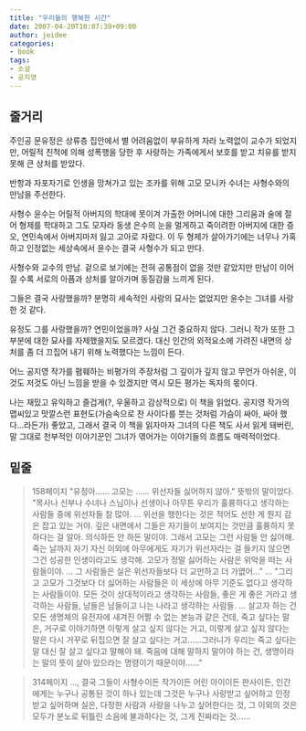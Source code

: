```yaml
---
title: "우리들의 행복한 시간"
date: 2007-04-20T10:07:39+09:00
author: jeidee
categories:
- book
tags:
- 소설
- 공지영
---
```


## 줄거리

 주인공 문유정은 상류층 집안에서 별 어려움없이 부유하게 자라 노력없이 교수가 되었지만, 어릴적 친척에 의해 성폭행을 당한 후 사랑하는 가족에게서 보호를 받고 치유를 받지 못해 큰 상처를 받았다.

 반항과 자포자기로 인생을 망쳐가고 있는 조카를 위해 고모 모니카 수녀는 사형수와의 만남을 주선한다.

 사형수 윤수는 어릴적 아버지의 학대에 못이겨 가출한 어머니에 대한 그리움과 술에 절어 형제를 학대하고 그도 모자라 동생 은수의 눈을 멀게하고 죽이려한 아버지에 대한 증오, 연민속에서 아버지마저 잃고 고아로 자랐다. 이 두 형제가 살아가기에는 너무나 가혹하고 인정없는 세상속에서 윤수는 결국 사형수가 되고 만다.

 사형수와 교수의 만남. 겉으로 보기에는 전혀 공통점이 없을 것만 같았지만 만남이 이어질 수록 서로의 아픔과 상처를 알아가며 동질감을 느끼게 된다.

 그들은 결국 사랑했을까? 분명히 세속적인 사랑의 묘사는 없었지만 윤수는 그녀를 사랑한 것 같다.

 유정도 그를 사랑했을까? 연민이었을까? 사실 그건 중요하지 않다. 그러니 작가 또한 그 부분에 대한 묘사를 자제했을지도 모르겠다. 대신 인간의 외적요소에 가려진 내면의 상처를 좀 더 끄집어 내기 위해 노력했다는 느낌이 든다.

 어느 공지영 작가를 폄훼하는 비평가의 주장처럼 그 깊이가 깊지 않고 무언가 아쉬운, 이것도 저것도 아닌 느낌을 받을 수 있겠지만 역시 모든 평가는 독자의 몫이다.

 나는 재밌고 유익하고 즐겁게(?, 우울하고 감상적으로) 이 책을 읽었다. 공지영 작가의 맵씨있고 맛깔스런 표현도(가슴속으로 찬 사이다를 붓는 것처럼 가슴이 싸아, 싸아 했다...라든가) 좋았고, 그래서 결국 이 책을 읽자마자 그녀의 다른 책도 사서 읽게 돼버린, 말 그대로 천부적인 이야기꾼인 그녀가 엮어가는 이야기들의 흐름도 매력적이었다.

## 밑줄

>158페이지
"유정아...... 고모는 ...... 위선자들 싫어하지 않아."
뜻밖의 말이었다.
"목사나 신부나 수녀나 스님이나 선생이나 아무튼 우리가 훌륭하다고 생각하는 사람들 중에 위선자들 참 많아. ... 위선을 행한다는 것은 적어도 선한 게 뭔지 감은 잡고 있는 거야. 깊은 내면에서 그들은 자기들이 보여지는 것만큼 훌륭하지 못하다는 걸 알아. 의식하든 안 하든 말이야. 그래서 고모는 그런 사람들 안 싫어해. 죽는 날까지 자기 자신 이외에 아무에게도 자기가 위선자라는 걸 들키지 않으면 그건 성공한 인생이라고도 생각해. 고모가 정말 싫어하는 사람은 위악을 떠는 사람들이야. ... 그 사람들은 실은 위선자들보다 더 교만하고 더 가엾어..."
...
"그리고 고모가 그것보다 더 싫어하는 사람들은 이 세상에 아무 기준도 없다고 생각하는 사람들이야. 모든 것이 상대적이라고 생각하는 사람들, 좋은 게 좋은 거라고 생각하는 사람들, 남들은 남들이고 나는 나라고 생각하는 사람들. ... 살고자 하는 건 모든 생명체의 유전자에 새겨진 어쩔 수 없는 본능과 같은 건데, 죽고 싶다는 말은, 거구로 이야기하면 이렇게 살고 싶지 않다는 거고, 이렇게 살고 싶지 않다는 말은 다시 거꾸로 뒤집으면 잘 살고 싶다는 거고......그러니가 우리는 죽고 싶다는 말 대신 잘 살고 싶다고 말해야 돼. 죽음에 대해 말하지 말아야 하는 건, 생명이라는 말의 뜻이 살아 있으라는 명령이기 때문이야......"

>314페이지
..., 결국 그들이 사형수이든 작가이든 어린 아이이든 판사이든, 인간에게는 누구나 공통된 것이 하나 있는데 그것은 누구나 사랑받고 싶어하고 인정받고 싶어하며 실은, 다정한 사람과 사랑을 나누고 싶어한다는 것, 그 이외의 것은 모두가 분노로 뒤틀린 소음에 불과하다는 것, 그게 진짜라는 것......